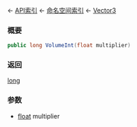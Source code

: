 ← [API索引](Api-Index) ← [命名空间索引](Namespace-Index) ← [Vector3](VRageMath.Vector3)

### 概要

```csharp
public long VolumeInt(float multiplier)
```

### 返回

[long](https://docs.microsoft.com/en-us/dotnet/api/System.Int64?view=netframework-4.6)

### 参数

* [float](https://docs.microsoft.com/en-us/dotnet/api/System.Single?view=netframework-4.6) multiplier
